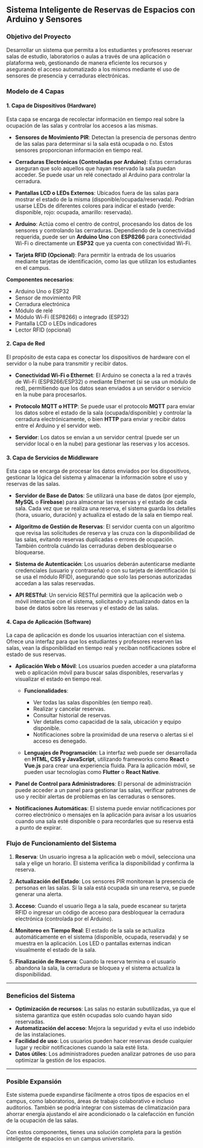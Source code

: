 ## **Sistema Inteligente de Reservas de Espacios con Arduino y Sensores**

### **Objetivo del Proyecto**
Desarrollar un sistema que permita a los estudiantes y profesores reservar salas de estudio, laboratorios o aulas a través de una aplicación o plataforma web, gestionando de manera eficiente los recursos y asegurando el acceso automatizado a los mismos mediante el uso de sensores de presencia y cerraduras electrónicas.

### **Modelo de 4 Capas**

#### **1. Capa de Dispositivos (Hardware)**

Esta capa se encarga de recolectar información en tiempo real sobre la ocupación de las salas y controlar los accesos a las mismas.

- **Sensores de Movimiento PIR**: Detectan la presencia de personas dentro de las salas para determinar si la sala está ocupada o no. Estos sensores proporcionan información en tiempo real.
  
- **Cerraduras Electrónicas (Controladas por Arduino)**: Estas cerraduras aseguran que solo aquellos que hayan reservado la sala puedan acceder. Se puede usar un relé conectado al Arduino para controlar la cerradura.

- **Pantallas LCD o LEDs Externos**: Ubicados fuera de las salas para mostrar el estado de la misma (disponible/ocupada/reservada). Podrían usarse LEDs de diferentes colores para indicar el estado (verde: disponible, rojo: ocupada, amarillo: reservada).

- **Arduino**: Actúa como el centro de control, procesando los datos de los sensores y controlando las cerraduras. Dependiendo de la conectividad requerida, puede ser un **Arduino Uno** con **ESP8266** para conectividad Wi-Fi o directamente un **ESP32** que ya cuenta con conectividad Wi-Fi.

- **Tarjeta RFID (Opcional)**: Para permitir la entrada de los usuarios mediante tarjetas de identificación, como las que utilizan los estudiantes en el campus.

**Componentes necesarios**:
  - Arduino Uno o ESP32
  - Sensor de movimiento PIR
  - Cerradura electrónica
  - Módulo de relé
  - Módulo Wi-Fi (ESP8266) o integrado (ESP32)
  - Pantalla LCD o LEDs indicadores
  - Lector RFID (opcional)

#### **2. Capa de Red**

El propósito de esta capa es conectar los dispositivos de hardware con el servidor o la nube para transmitir y recibir datos.

- **Conectividad Wi-Fi o Ethernet**: El Arduino se conecta a la red a través de Wi-Fi (ESP8266/ESP32) o mediante Ethernet (si se usa un módulo de red), permitiendo que los datos sean enviados a un servidor o servicio en la nube para procesarlos.
  
- **Protocolo MQTT o HTTP**: Se puede usar el protocolo **MQTT** para enviar los datos sobre el estado de la sala (ocupada/disponible) y controlar la cerradura electrónicamente, o bien **HTTP** para enviar y recibir datos entre el Arduino y el servidor web.

- **Servidor**: Los datos se envían a un servidor central (puede ser un servidor local o en la nube) para gestionar las reservas y los accesos.

#### **3. Capa de Servicios de Middleware**

Esta capa se encarga de procesar los datos enviados por los dispositivos, gestionar la lógica del sistema y almacenar la información sobre el uso y reservas de las salas.

- **Servidor de Base de Datos**: Se utilizará una base de datos (por ejemplo, **MySQL** o **Firebase**) para almacenar las reservas y el estado de cada sala. Cada vez que se realiza una reserva, el sistema guarda los detalles (hora, usuario, duración) y actualiza el estado de la sala en tiempo real.

- **Algoritmo de Gestión de Reservas**: El servidor cuenta con un algoritmo que revisa las solicitudes de reserva y las cruza con la disponibilidad de las salas, evitando reservas duplicadas o errores de ocupación. También controla cuándo las cerraduras deben desbloquearse o bloquearse.

- **Sistema de Autenticación**: Los usuarios deberán autenticarse mediante credenciales (usuario y contraseña) o con su tarjeta de identificación (si se usa el módulo RFID), asegurando que solo las personas autorizadas accedan a las salas reservadas.

- **API RESTful**: Un servicio RESTful permitirá que la aplicación web o móvil interactúe con el sistema, solicitando y actualizando datos en la base de datos sobre las reservas y el estado de las salas.

#### **4. Capa de Aplicación (Software)**

La capa de aplicación es donde los usuarios interactúan con el sistema. Ofrece una interfaz para que los estudiantes y profesores reserven las salas, vean la disponibilidad en tiempo real y reciban notificaciones sobre el estado de sus reservas.

- **Aplicación Web o Móvil**: Los usuarios pueden acceder a una plataforma web o aplicación móvil para buscar salas disponibles, reservarlas y visualizar el estado en tiempo real.
  
  - **Funcionalidades**:
    - Ver todas las salas disponibles (en tiempo real).
    - Realizar y cancelar reservas.
    - Consultar historial de reservas.
    - Ver detalles como capacidad de la sala, ubicación y equipo disponible.
    - Notificaciones sobre la proximidad de una reserva o alertas si el acceso es denegado.
  
  - **Lenguajes de Programación**: La interfaz web puede ser desarrollada en **HTML, CSS y JavaScript**, utilizando frameworks como **React** o **Vue.js** para crear una experiencia fluida. Para la aplicación móvil, se pueden usar tecnologías como **Flutter** o **React Native**.

- **Panel de Control para Administradores**: El personal de administración puede acceder a un panel para gestionar las salas, verificar patrones de uso y recibir alertas de problemas en las cerraduras o sensores.

- **Notificaciones Automáticas**: El sistema puede enviar notificaciones por correo electrónico o mensajes en la aplicación para avisar a los usuarios cuando una sala esté disponible o para recordarles que su reserva está a punto de expirar.

### **Flujo de Funcionamiento del Sistema**

1. **Reserva**: Un usuario ingresa a la aplicación web o móvil, selecciona una sala y elige un horario. El sistema verifica la disponibilidad y confirma la reserva.
  
2. **Actualización del Estado**: Los sensores PIR monitorean la presencia de personas en las salas. Si la sala está ocupada sin una reserva, se puede generar una alerta.

3. **Acceso**: Cuando el usuario llega a la sala, puede escanear su tarjeta RFID o ingresar un código de acceso para desbloquear la cerradura electrónica (controlada por el Arduino).

4. **Monitoreo en Tiempo Real**: El estado de la sala se actualiza automáticamente en el sistema (disponible, ocupada, reservada) y se muestra en la aplicación. Los LED o pantallas externas indican visualmente el estado de la sala.

5. **Finalización de Reserva**: Cuando la reserva termina o el usuario abandona la sala, la cerradura se bloquea y el sistema actualiza la disponibilidad.

---

### **Beneficios del Sistema**
- **Optimización de recursos**: Las salas no estarán subutilizadas, ya que el sistema garantiza que estén ocupadas solo cuando hayan sido reservadas.
- **Automatización del acceso**: Mejora la seguridad y evita el uso indebido de las instalaciones.
- **Facilidad de uso**: Los usuarios pueden hacer reservas desde cualquier lugar y recibir notificaciones cuando la sala esté lista.
- **Datos útiles**: Los administradores pueden analizar patrones de uso para optimizar la gestión de los espacios.

---

### **Posible Expansión**
Este sistema puede expandirse fácilmente a otros tipos de espacios en el campus, como laboratorios, áreas de trabajo colaborativo e incluso auditorios. También se podría integrar con sistemas de climatización para ahorrar energía ajustando el aire acondicionado o la calefacción en función de la ocupación de las salas.

Con estos componentes, tienes una solución completa para la gestión inteligente de espacios en un campus universitario.
